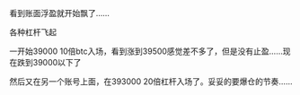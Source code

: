 看到账面浮盈就开始飘了……

各种杠杆飞起

一开始39000 10倍btc入场，看到涨到39500感觉差不多了，但是没有止盈……现在跌到39000以下了



然后又在另一个账号上面，在393000 20倍杠杆入场了。妥妥的要爆仓的节奏……